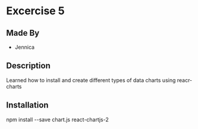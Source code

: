 # Excercise 5

## Made By
- Jennica

## Description 
Learned how to install and create different types of data charts using reacr-charts

## Installation 
npm install --save chart.js react-chartjs-2
